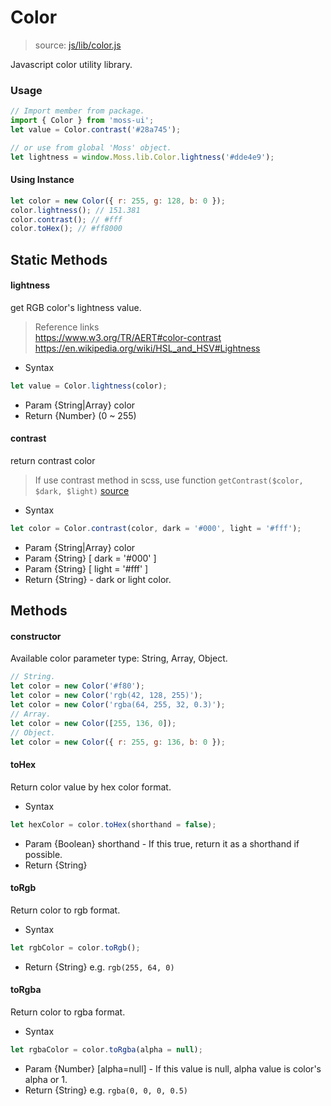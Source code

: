 # Color
> source: [js/lib/color.js](../src/js/lib/color.js)

Javascript color utility library.

### Usage
```javascript
// Import member from package.
import { Color } from 'moss-ui';
let value = Color.contrast('#28a745');

// or use from global 'Moss' object.
let lightness = window.Moss.lib.Color.lightness('#dde4e9');
```
#### Using Instance
```javascript
let color = new Color({ r: 255, g: 128, b: 0 });
color.lightness(); // 151.381
color.contrast(); // #fff
color.toHex(); // #ff8000
```

## Static Methods
#### lightness
get RGB color's lightness value.
> Reference links  
https://www.w3.org/TR/AERT#color-contrast  
https://en.wikipedia.org/wiki/HSL_and_HSV#Lightness

- Syntax
```javascript
let value = Color.lightness(color);
```
- Param {String|Array} color
- Return {Number} (0 ~ 255)

#### contrast
return contrast color
> If use contrast method in scss, use function `getContrast($color, $dark, $light)`
[source](../src/scss/lib/_functions.scss#L7)

- Syntax
```javascript
let color = Color.contrast(color, dark = '#000', light = '#fff');
```
- Param {String|Array} color
- Param {String} [ dark = '#000' ]
- Param {String} [ light = '#fff' ]
- Return {String} - dark or light color.

## Methods
#### constructor
Available color parameter type: String, Array, Object.
```javascript
// String.
let color = new Color('#f80');
let color = new Color('rgb(42, 128, 255)');
let color = new Color('rgba(64, 255, 32, 0.3)');
// Array.
let color = new Color([255, 136, 0]);
// Object.
let color = new Color({ r: 255, g: 136, b: 0 });
```

#### toHex
Return color value by hex color format.

- Syntax
```javascript
let hexColor = color.toHex(shorthand = false);
```
- Param {Boolean} shorthand - If this true, return it as a shorthand if possible.
- Return {String}

#### toRgb
Return color to rgb format.

- Syntax
```javascript
let rgbColor = color.toRgb();
```
- Return {String} e.g. `rgb(255, 64, 0)`

#### toRgba
Return color to rgba format.

- Syntax
```javascript
let rgbaColor = color.toRgba(alpha = null);
```
- Param {Number} [alpha=null] - If this value is null, alpha value is color's alpha or 1.
- Return {String} e.g. `rgba(0, 0, 0, 0.5)`
